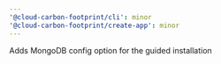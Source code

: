 ```yaml
---
'@cloud-carbon-footprint/cli': minor
'@cloud-carbon-footprint/create-app': minor
---
```


Adds MongoDB config option for the guided installation
